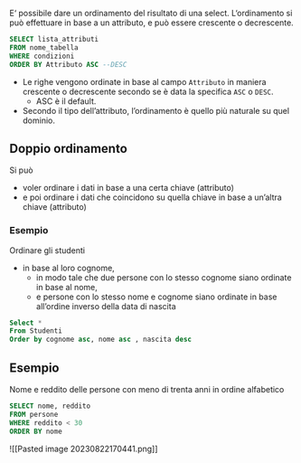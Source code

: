 E‘ possibile dare un ordinamento del risultato di una select. L‘ordinamento si può effettuare in base a un attributo, e può essere crescente o decrescente.

```sql
SELECT lista_attributi  
FROM nome_tabella  
WHERE condizioni  
ORDER BY Attributo ASC --DESC
```

- Le righe vengono ordinate in base al campo `Attributo` in maniera crescente o decrescente secondo se è data la specifica `ASC` o `DESC`. 
	- ASC è il default. 
- Secondo il tipo dell’attributo, l’ordinamento è quello più naturale su quel dominio.

## Doppio ordinamento
Si può 
- voler ordinare i dati in base a una certa chiave (attributo) 
- e poi ordinare i dati che coincidono su quella chiave in base a un’altra chiave (attributo)

### Esempio 
Ordinare gli studenti 
- in base al loro cognome, 
	- in modo tale che due persone con lo stesso cognome siano ordinate in base al nome, 
	- e persone con lo stesso nome e cognome siano ordinate in base all’ordine inverso della data di nascita

```sql
Select *  
From Studenti  
Order by cognome asc, nome asc , nascita desc
```

## Esempio
Nome e reddito delle persone con meno di trenta anni in ordine alfabetico

```sql
SELECT nome, reddito 
FROM persone 
WHERE reddito < 30 
ORDER BY nome
```

![[Pasted image 20230822170441.png]]